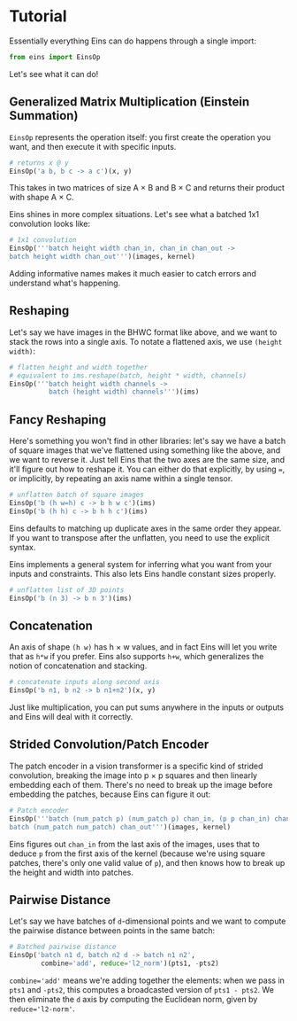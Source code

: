 # Tutorial

Essentially everything Eins can do happens through a single import:

```py
from eins import EinsOp
```

Let's see what it can do!

## Generalized Matrix Multiplication (Einstein Summation)

`EinsOp` represents the operation itself: you first create the operation you want, and then execute it with specific inputs.

```py
# returns x @ y
EinsOp('a b, b c -> a c')(x, y)
```

This takes in two matrices of size A × B and B × C and returns their product with shape A × C.

Eins shines in more complex situations. Let's see what a batched 1x1 convolution looks like:

```py
# 1x1 convolution
EinsOp('''batch height width chan_in, chan_in chan_out ->
batch height width chan_out''')(images, kernel)
```

Adding informative names makes it much easier to catch errors and understand what's happening.

## Reshaping
Let's say we have images in the BHWC format like above, and we want to stack the rows into a single axis. To notate a
flattened axis, we use `(height width)`:

```py
# flatten height and width together
# equivalent to ims.reshape(batch, height * width, channels)
EinsOp('''batch height width channels ->
          batch (height width) channels''')(ims)
```

## Fancy Reshaping

Here's something you won't find in other libraries: let's say we have a batch of square images that we've flattened
using something like the above, and we want to reverse it. Just tell Eins that the two axes are the same size, and it'll
figure out how to reshape it. You can either do that explicitly, by using `=`, or implicitly, by repeating an axis name
within a single tensor.

```py
# unflatten batch of square images
EinsOp('b (h w=h) c -> b h w c')(ims)
EinsOp('b (h h) c -> b h h c')(ims)
```
Eins defaults to matching up duplicate axes in the same order they appear. If you want to transpose after the
unflatten, you need to use the explicit syntax.

Eins implements a general system for inferring what you want from your inputs and constraints. This also lets Eins
handle constant sizes properly.

```py
# unflatten list of 3D points
EinsOp('b (n 3) -> b n 3')(ims)
```

## Concatenation

An axis of shape `(h w)` has h × w values, and in fact Eins will let you write that as `h*w` if you prefer. Eins also
supports `h+w`, which generalizes the notion of concatenation and stacking.

```py
# concatenate inputs along second axis
EinsOp('b n1, b n2 -> b n1+n2')(x, y)
```

Just like multiplication, you can put sums anywhere in the inputs or outputs and Eins will deal with it correctly.

## Strided Convolution/Patch Encoder

The patch encoder in a vision transformer is a specific kind of strided convolution, breaking the image into p × p
squares and then linearly embedding each of them. There's no need to break up the image before embedding the patches,
because Eins can figure it out:

```py
# Patch encoder
EinsOp('''batch (num_patch p) (num_patch p) chan_in, (p p chan_in) chan_out ->
batch (num_patch num_patch) chan_out''')(images, kernel)
```

Eins figures out `chan_in` from the last axis of the images, uses that to deduce `p` from the first axis of the kernel
(because we're using square patches, there's only one valid value of `p`), and then knows how to break up the height and
width into patches.

## Pairwise Distance

Let's say we have batches of `d`-dimensional points and we want to compute the pairwise distance between points in the same batch:

```py
# Batched pairwise distance
EinsOp('batch n1 d, batch n2 d -> batch n1 n2',
        combine='add', reduce='l2_norm')(pts1, -pts2)
```

`combine='add'` means we're adding together the elements: when we pass in `pts1` and `-pts2`, this computes a
broadcasted version of `pts1 - pts2`. We then eliminate the `d` axis by computing the Euclidean norm, given by
`reduce='l2-norm'`.

